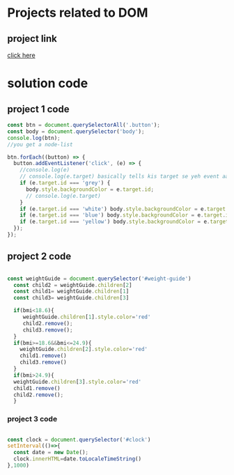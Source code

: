 # Projects related to DOM

## project link

[click here](https://stackblitz.com/edit/dom-project-chaiaurcode-iv2bqh?file=index.html)

# solution code

## project 1 code

```javascript
const btn = document.querySelectorAll('.button');
const body = document.querySelector('body');
console.log(btn);
//you get a node-list

btn.forEach((button) => {
  button.addEventListener('click', (e) => {
    //console.log(e)
    // console.log(e.target) basically tells kis target se yeh event aaya h(click se aaya h)
    if (e.target.id === 'grey') {
      body.style.backgroundColor = e.target.id;
      // console.log(e.target)
    }
    if (e.target.id === 'white') body.style.backgroundColor = e.target.id;
    if (e.target.id === 'blue') body.style.backgroundColor = e.target.id;
    if (e.target.id === 'yellow') body.style.backgroundColor = e.target.id;
  });
});


```


## project 2 code

```javascript

const weightGuide = document.querySelector('#weight-guide')
  const child2 = weightGuide.children[2]
  const child1= weightGuide.children[1]
  const child3= weightGuide.children[3]

  if(bmi<18.6){
     weightGuide.children[1].style.color='red'
     child2.remove();
     child3.remove();
  }
  if(bmi>=18.6&&bmi<=24.9){
    weightGuide.children[2].style.color='red'
    child1.remove()
    child3.remove()
  }
  if(bmi>24.9){
  weightGuide.children[3].style.color='red'
  child1.remove()
  child2.remove();
  }

```


### project 3 code

```javascript

const clock = document.querySelector('#clock')
setInterval(()=>{
  const date = new Date();
  clock.innerHTML=date.toLocaleTimeString()
},1000)




```

